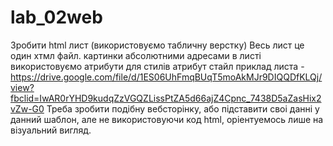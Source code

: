# lab_02web

Зробити html лист (використовуємо табличну верстку)
Весь лист це один хтмл файл. картинки абсолютними адресами в листі використовуємо атрибути для стилів атрибут стайл
приклад листа - https://drive.google.com/file/d/1ES06UhFmqBUqT5moAkMJr9DIQQDfKLQj/view?fbclid=IwAR0rYHD9kudqZzVGQZLissPtZA5d66ajZ4Cpnc_7438D5aZasHix2vZw-G0
Треба зробити подібну вебсторінку, або підставити своі данні у данний шаблон, але не використовуючи код html, оріентуемось лише на візуальний вигляд.